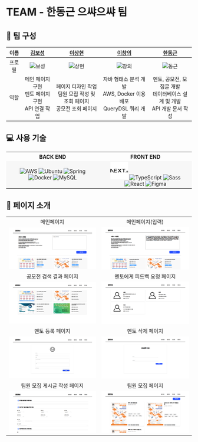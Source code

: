 # TEAM - 한동근 으쌰으쌰 팀

## 📌 팀 구성

|  이름  |             [김보성](https://github.com/NangManBo)             |                  [이상현](https://github.com/idealHyun)                   |                [이창의](https://github.com/changuii)                 |                     [한동근](https://github.com/l0o0lv)                      |
| :----: | :------------------------------------------------------------: | :-----------------------------------------------------------------------: | :------------------------------------------------------------------: | :--------------------------------------------------------------------------: |
| 프로필 | ![보성](https://avatars.githubusercontent.com/u/124684536?v=4) |      ![상현](https://avatars.githubusercontent.com/u/118160647?v=4)       |    ![창의](https://avatars.githubusercontent.com/u/122252160?v=4)    |        ![동근](https://avatars.githubusercontent.com/u/128709695?v=4)        |
|  역할  |     메인 페이지 구현<br>멘토 페이지 구현<br>API 연결 작업      | 페이지 디자인 작업<br>팀원 모집 작성 및 조회 페이지<br>공모전 조회 페이지 | 자바 형태소 분석 개발<br>AWS, Docker 이용 배포<br>QueryDSL 쿼리 개발 | 멘토, 공모전, 모집글 개발<br>데이터베이스 설계 및 개발<br>API 개발 문서 작성 |

## 💻 사용 기술

<table>
  <tr>
    <th style="width: 50%; text-align: center;">BACK END</th>
    <th style="width: 50%; text-align: center;">FRONT END</th>
  </tr>
  <tr>
    <td align="center" style="background-color: #f7f7f7;">
      <img src="https://img.icons8.com/color/48/000000/amazon-web-services.png" alt="AWS" width="48"/>
      <img src="https://img.icons8.com/color/48/000000/ubuntu--v1.png" alt="Ubuntu" width="48"/>
      <img src="https://img.icons8.com/color/48/000000/spring-logo.png" alt="Spring" width="48"/>
      <img src="https://img.icons8.com/color/48/000000/docker.png" alt="Docker" width="48"/>
      <img src="https://img.icons8.com/ios-filled/50/000000/mysql-logo.png" alt="MySQL" width="48"/>
    </td>
    <td align="center" style="background-color: #f7f7f7;">
      <img src="https://raw.githubusercontent.com/devicons/devicon/master/icons/nextjs/nextjs-original-wordmark.svg" alt="Next.js" width="48"/>
      <img src="https://img.icons8.com/color/48/000000/typescript.png" alt="TypeScript" width="48"/>
      <img src="https://img.icons8.com/color/48/000000/sass.png" alt="Sass" width="48"/>
      <img src="https://img.icons8.com/color/48/000000/react-native.png" alt="React" width="48"/>
      <img src="https://img.icons8.com/color/48/000000/figma.png" alt="Figma" width="48"/>
    </td>
  </tr>
</table>

## 📃 페이지 소개

<table>
  <tr>
    <td align="center">메인페이지</td>
    <td align="center">메인페이지(입력)</td>
  </tr>
  <tr>
    <td><img src="이미지/메인페이지.png" width="500px" /></td>
    <td><img src="이미지/메인페이지2.png" width="500px" /></td>
  </tr>
  <tr>
    <td align="center">공모전 검색 결과 페이지</td>
    <td align="center">멘토에게 피드백 요청 페이지</td>
  </tr>
  <tr>
    <td><img src="이미지/공모전 검색 결과 페이지.png" width="500px" /></td>
    <td><img src="이미지/멘토에게 피드백 요청 페이지.png" width="500px" /></td>
  </tr>
  <tr>
    <td align="center">멘토 등록 페이지</td>
    <td align="center">멘토 삭제 페이지</td>
  </tr>
  <tr>
   <td><img src="이미지/멘토 등록 페이지.png" width="500px" /></td>
    <td><img src="이미지/멘토 삭제 페이지.png" width="500px" /></td>
   
  </tr>
  <tr>
    <td align="center">팀원 모집 게시글 작성 페이지</td>
    <td align="center">팀원 모집 페이지</td>
  </tr>
  <tr>
    <td><img src="이미지/팀원 모집 게시글 작성 페이지.png" width="500px" /></td>
    <td><img src="이미지/팀원 모집 페이지.png" width="500px" /></td>
  </tr>
</table>

